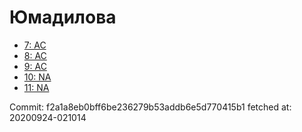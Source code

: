 # Юмадилова
- [7: AC](7.md)
- [8: AC](8.md)
- [9: AC](9.md)
- [10: NA](10.md)
- [11: NA](11.md)

Commit: f2a1a8eb0bff6be236279b53addb6e5d770415b1
 fetched at: 20200924-021014
